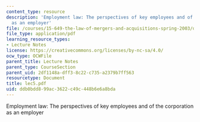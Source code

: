 ```yaml
---
content_type: resource
description: 'Employment law: The perspectives of key employees and of the corporation
  as an employer'
file: /courses/15-649-the-law-of-mergers-and-acquisitions-spring-2003/ddb0bdd899ac3622c49c448b6e6a8bda_lec5.pdf
file_type: application/pdf
learning_resource_types:
- Lecture Notes
license: https://creativecommons.org/licenses/by-nc-sa/4.0/
ocw_type: OCWFile
parent_title: Lecture Notes
parent_type: CourseSection
parent_uid: 2df1148a-dff3-8c22-c735-a2379b7ff563
resourcetype: Document
title: lec5.pdf
uid: ddb0bdd8-99ac-3622-c49c-448b6e6a8bda
---
```

Employment law: The perspectives of key employees and of the corporation as an employer